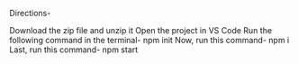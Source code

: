 Directions-

Download the zip file and unzip it
Open the project in VS Code
Run the following command in the terminal- npm init
Now, run this command- npm i
Last, run this command- npm start

